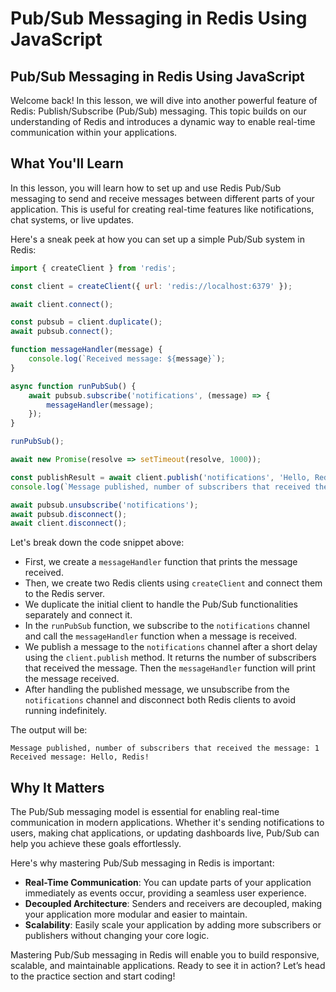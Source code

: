 # Pub/Sub Messaging in Redis Using JavaScript

## Pub/Sub Messaging in Redis Using JavaScript
Welcome back! In this lesson, we will dive into another powerful feature of Redis: Publish/Subscribe (Pub/Sub) messaging. This topic builds on our understanding of Redis and introduces a dynamic way to enable real-time communication within your applications.

## What You'll Learn
In this lesson, you will learn how to set up and use Redis Pub/Sub messaging to send and receive messages between different parts of your application. This is useful for creating real-time features like notifications, chat systems, or live updates.

Here's a sneak peek at how you can set up a simple Pub/Sub system in Redis:

```JavaScript
import { createClient } from 'redis';

const client = createClient({ url: 'redis://localhost:6379' });

await client.connect();

const pubsub = client.duplicate();
await pubsub.connect();

function messageHandler(message) {
    console.log(`Received message: ${message}`);
}

async function runPubSub() {
    await pubsub.subscribe('notifications', (message) => {
        messageHandler(message);
    });
}

runPubSub();

await new Promise(resolve => setTimeout(resolve, 1000));

const publishResult = await client.publish('notifications', 'Hello, Redis!');
console.log(`Message published, number of subscribers that received the message: ${publishResult}`);

await pubsub.unsubscribe('notifications');
await pubsub.disconnect();
await client.disconnect();
```

Let's break down the code snippet above:

* First, we create a `messageHandler` function that prints the message received.
* Then, we create two Redis clients using `createClient` and connect them to the Redis server.
* We duplicate the initial client to handle the Pub/Sub functionalities separately and connect it.
* In the `runPubSub` function, we subscribe to the `notifications` channel and call the `messageHandler` function when a message is received.
* We publish a message to the `notifications` channel after a short delay using the `client.publish` method. It returns the number of subscribers that received the message. Then the `messageHandler` function will print the message received.
* After handling the published message, we unsubscribe from the `notifications` channel and disconnect both Redis clients to avoid running indefinitely.

The output will be:

```Plain text
Message published, number of subscribers that received the message: 1
Received message: Hello, Redis!
```

## Why It Matters
The Pub/Sub messaging model is essential for enabling real-time communication in modern applications. Whether it's sending notifications to users, making chat applications, or updating dashboards live, Pub/Sub can help you achieve these goals effortlessly.

Here's why mastering Pub/Sub messaging in Redis is important:

* **Real-Time Communication**: You can update parts of your application immediately as events occur, providing a seamless user experience.
* **Decoupled Architecture**: Senders and receivers are decoupled, making your application more modular and easier to maintain.
* **Scalability**: Easily scale your application by adding more subscribers or publishers without changing your core logic.

Mastering Pub/Sub messaging in Redis will enable you to build responsive, scalable, and maintainable applications. Ready to see it in action? Let’s head to the practice section and start coding!
